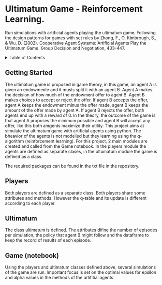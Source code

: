 # Ultimatum Game - Reinforcement Learning. 

Run simulations with artificial agents playing the ultimatum game. 
Following the design patterns for games with set rules by 
Zhong, F., O. Kimbrough, S., & Wu, D. (2002). Cooperative Agent Systems: Artificial Agents Play the Ultimatum Game. Group Decision and Negotiation, 433-447. 


<!-- TABLE OF CONTENTS -->
<details>
  <summary>Table of Contents</summary>
  <ol>
    <li><a href="#Getting-started ">Getting started</a></li>
    <li><a href="#Players">Players</a></li>
    <li><a href="#Ultimatum">Ultimatum</a></li>
    <li><a href="#Game (notebook)">Game</a></li>
  </ol>
</details>



## Getting Started

The ultimatum game is proposed in game theory, in this game, an agent A is given an endowmente and it musts split it with an agent B. Agent A makes the decision of how much of the endowment offer to agent B. Agent B makes choices to accept or reject the offer. If agent B accepts the offer, agent A keeps the endowment minus the offer made, agent B keeps the amount of the offer made by agent A. If agent B rejects the offer, both agents end up with a reward of 0. In the theory, the outcome of the game is that agent A proposes the minimum possible and agent B will accept any offer, like this both amgents maximize their utility. This project aims at simulate the ultimatum game with artificial agents using python. The bheavior of the agents is not modelled but they learning using the q-algorithm (reinforcement learning).
For this project, 2 main modules are created and called from the Game notebook. In the players module the agents are defined as separate clases, in the ultumatum module the game is defined as a class. 

The required packages can be found in the txt file in the repository.



## Players 

Both players are defined as a separate class. Both players share some attributes and methods. However the q-table and its update is different according to each player. 


## Ultimatum 
 
The class ultimatum is defined. The attributes difine the number of episodes per simulation, the policy that agent B might follow and the dataframe to keep the record of results of each episode.

## Game (notebook)

Using the players and ultimatum classes defined above, several simulations of the game are run. Important focus is set on the optimal values for epsilon and alpha values in the methods of the artifitial agents. 
 